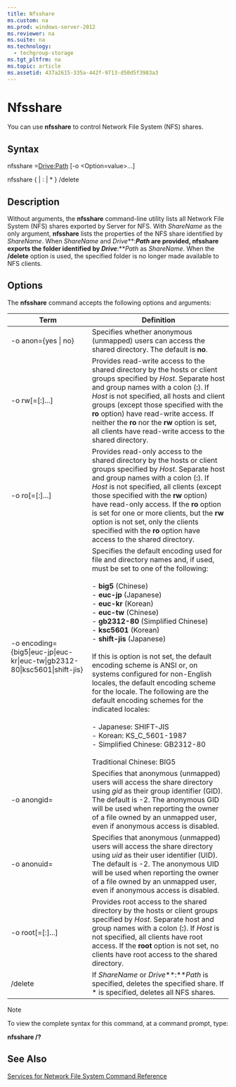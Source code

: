 ```yaml
---
title: Nfsshare
ms.custom: na
ms.prod: windows-server-2012
ms.reviewer: na
ms.suite: na
ms.technology: 
  - techgroup-storage
ms.tgt_pltfrm: na
ms.topic: article
ms.assetid: 437a2615-335a-442f-9713-d50d5f3983a3
---
```

# Nfsshare
You can use **nfsshare** to control Network File System \(NFS\) shares.

## Syntax
nfsshare <ShareName>\=<Drive:Path> \[\-o <Option\=value>...\]

nfsshare {<ShareName> | <Drive>:<Path> | \* } \/delete

## Description
Without arguments, the **nfsshare** command\-line utility lists all Network File System \(NFS\) shares exported by Server for NFS. With *ShareName* as the only argument, **nfsshare** lists the properties of the NFS share identified by *ShareName*. When *ShareName* and *Drive***:***Path* are provided, **nfsshare** exports the folder identified by *Drive***:***Path* as *ShareName*. When the **\/delete** option is used, the specified folder is no longer made available to NFS clients.

## Options
The **nfsshare** command accepts the following options and arguments:

|Term|Definition|
|--------|--------------|
|\-o anon\={yes &#124; no}|Specifies whether anonymous \(unmapped\) users can access the shared directory. The default is **no**.|
|\-o rw\[\=<Host>\[:<Host>\]...\]|Provides read\-write access to the shared directory by the hosts or client groups specified by *Host*. Separate host and group names with a colon \(**:**\). If *Host* is not specified, all hosts and client groups \(except those specified with the **ro** option\) have read\-write access. If neither the **ro** nor the **rw** option is set, all clients have read\-write access to the shared directory.|
|\-o ro\[\=<Host>\[:<Host>\]...\]|Provides read\-only access to the shared directory by the hosts or client groups specified by *Host*. Separate host and group names with a colon \(**:**\). If *Host* is not specified, all clients \(except those specified with the **rw** option\) have read\-only access. If the **ro** option is set for one or more clients, but the **rw** option is not set, only the clients specified with the **ro** option have access to the shared directory.|
|\-o encoding\={big5&#124;euc\-jp&#124;euc\-kr&#124;euc\-tw&#124;gb2312\-80&#124;ksc5601&#124;shift\-jis}|Specifies the default encoding used for file and directory names and, if used, must be set to one of the following:<br /><br />-   **big5** \(Chinese\)<br />-   **euc\-jp** \(Japanese\)<br />-   **euc\-kr** \(Korean\)<br />-   **euc\-tw** \(Chinese\)<br />-   **gb2312\-80** \(Simplified Chinese\)<br />-   **ksc5601** \(Korean\)<br />-   **shift\-jis** \(Japanese\)<br /><br />If this is option is not set, the default encoding scheme is ANSI or, on systems configured for non\-English locales, the default encoding scheme for the locale. The following are the default encoding schemes for the indicated locales:<br /><br />-   Japanese: SHIFT\-JIS<br />-   Korean: KS\_C\_5601\-1987<br />-   Simplified Chinese: GB2312\-80<br /><br />Traditional Chinese: BIG5|
|\-o anongid\=<gid>|Specifies that anonymous \(unmapped\) users will access the share directory using *gid* as their group identifier \(GID\). The default is \-2. The anonymous GID will be used when reporting the owner of a file owned by an unmapped user, even if anonymous access is disabled.|
|\-o  anonuid\=<uid>|Specifies that anonymous \(unmapped\) users will access the share directory using *uid* as their user identifier \(UID\). The default is \-2. The anonymous UID will be used when reporting the owner of a file owned by an unmapped user, even if anonymous access is disabled.|
|\-o root\[\=<Host>\[:<Host>\]...\]|Provides root access to the shared directory by the hosts or client groups specified by *Host*. Separate host and group names with a colon \(**:**\). If *Host* is not specified, all clients have root access. If the **root** option is not set, no clients have root access to the shared directory.|
|\/delete|If *ShareName* or *Drive***:***Path* is specified, deletes the specified share. If \* is specified, deletes all NFS shares.|

> [!NOTE]
> To view the complete syntax for this command, at a command prompt, type:
> 
> **nfsshare \/?**

## See Also
[Services for Network File System Command Reference](Services-for-Network-File-System-Command-Reference.md)


